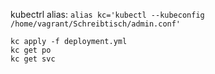 kubectrl alias: `alias kc='kubectl --kubeconfig /home/vagrant/Schreibtisch/admin.conf'`

```
kc apply -f deployment.yml
kc get po
kc get svc
```